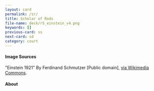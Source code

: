 ```yaml
---
layout: card
permalink: /sr/
title: Scholar of Rods
file-name: deck/rS_einstein_v4.png
keywords: []
previous-card: ss
next-card: sd
category: court
---
```


#### Image Sources
"Einstein 1921" By Ferdinand Schmutzer [Public domain], [via Wikimedia Commons](https://en.wikipedia.org/wiki/File:Einstein_1921_by_F_Schmutzer_-_restoration.jpg).

#### About
